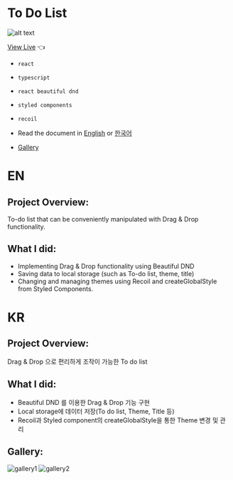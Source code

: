 # To Do List

![alt text](https://res.cloudinary.com/dx06ztif0/image/upload/v1679443820/Screen_Recording_2023-03-22_at_9.05.09_rkdkbv.gif)

[View Live](https://the-new-kim.github.io/to-do-list/) 👈

- `react`
- `typescript`
- `react beautiful dnd`
- `styled components`
- `recoil`

- Read the document in [English](#en) or [한국어](#kr)
- [Gallery](#gallery)

# EN

## Project Overview:

To-do list that can be conveniently manipulated with Drag & Drop functionality.

## What I did:

- Implementing Drag & Drop functionality using Beautiful DND
- Saving data to local storage (such as To-do list, theme, title)
- Changing and managing themes using Recoil and createGlobalStyle from Styled Components.

# KR

## Project Overview:

Drag & Drop 으로 편리하게 조작이 가능한 To do list

## What I did:

- Beautiful DND 를 이용한 Drag & Drop 기능 구현
- Local storage에 데이터 저장(To do list, Theme, Title 등)
- Recoil과 Styled component의 createGlobalStyle을 통한 Theme 변경 및 관리

## Gallery:

![gallery1](https://res.cloudinary.com/dx06ztif0/image/upload/v1679448177/Screen_Recording_2023-03-22_at_9.05.09_2_iaxbnp.gif)
![gallery2](https://res.cloudinary.com/dx06ztif0/image/upload/v1679448180/Screen_Recording_2023-03-22_at_9.05.09_3_yki5lh.gif)
